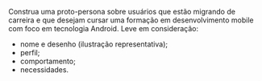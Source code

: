 Construa uma proto-persona sobre usuários que estão migrando de carreira e que desejam cursar uma formação em desenvolvimento mobile com foco em tecnologia Android.
Leve em consideração:
- nome e desenho (ilustração representativa);
- perfil;
- comportamento;
- necessidades.